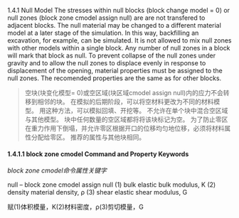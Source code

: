 1.4.1 Null Model
The stresses within null blocks (block change model = 0) or null zones (block zone cmodel assign null) are are not transfered to adjacent blocks. The null material may be changed to a different material model at a later stage of the simulation. In this way, backfilling an excavation, for example, can be simulated. It is not allowed to mix null zones with other models within a single block. Any number of null zones in a block will mark that block as null. To prevent collapse of the null zones under gravity and to allow the null zones to displace evenly in response to displacement of the opening, material properties must be assigned to the null zones. The recomended properties are the same as for other blocks.
>空块(块变化模型= 0)或空区域(块区域cmodel assign null)内的应力不会转移到相邻的块。
在模拟的后期阶段，可以将空材料更改为不同的材料模型。
用这种方法，可以模拟回填、开挖等。
不允许在单个块中混合空区域与其他模型。
块中任何数量的空区域都将将该块标记为空。
为了防止零区在重力作用下倒塌，并允许零区根据开口的位移均匀地位移，必须将材料属性分配给零区。
推荐的属性与其他块相同。

#### 1.4.1.1 block zone cmodel Command and Property Keywords
*block zone cmodel命令属性关键字*

null – block zone cmodel assign null
(1) bulk elastic bulk modulus, K
(2) density material density, ρ
(3) shear elastic shear modulus, G

赋(1)体积模量，K(2)材料密度，ρ(3)剪切模量，G